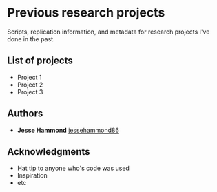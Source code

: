 # Previous research projects

Scripts, replication information, and metadata for research projects I've done in the past.

## List of projects

* Project 1
* Project 2
* Project 3

## Authors

* **Jesse Hammond** [jessehammond86](https://github.com/jessehammond86)

## Acknowledgments

* Hat tip to anyone who's code was used
* Inspiration
* etc
